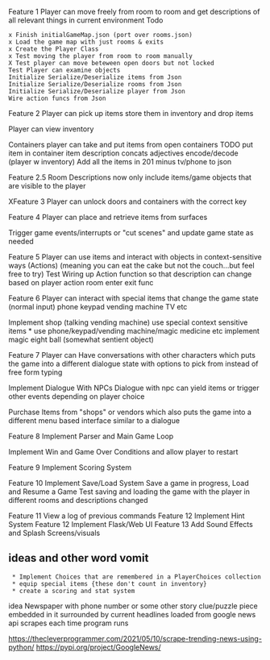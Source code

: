 Feature 1 Player can move freely from room to room and get descriptions of all relevant things in current environment
Todo

    x Finish initialGameMap.json (port over rooms.json)
    x Load the game map with just rooms & exits
    x Create the Player Class
    x Test moving the player from room to room manually
    X Test player can move beteween open doors but not locked
    Test Player can examine objects
    Initialize Serialize/Deserialize items from Json
    Initialize Serialize/Deserialize rooms from Json
    Initialize Serialize/Deserialize player from Json
    Wire action funcs from Json


Feature 2 Player can pick up items store them in inventory and drop items

Player can view inventory

Containers player can take and put items from open containers
TODO
    put item in container
    item description concats adjectives
    encode/decode (player w inventory)
    Add all the items in 201 minus tv/phone to json

Feature 2.5 Room Descriptions now only include items/game objects that are visible to the player

XFeature 3 Player can unlock doors and containers with the correct key

Feature 4 Player can place and retrieve items from surfaces

 Trigger game events/interrupts or "cut scenes" and update game state as needed</li>

Feature 5 Player can use items and interact with objects in context-sensitive ways (Actions)
(meaning you can eat the cake but not the couch...but feel free to try)
   Test Wiring up Action function so that description can change based on player action room enter exit func

Feature 6 Player can interact with special items that change the game state (normal input)
phone keypad vending machine TV etc

 Implement shop (talking vending machine)
    use special context sensitive items * use phone/keypad/vending machine/magic medicine etc</li>
    implement magic eight ball (somewhat sentient object)

Feature 7 Player can Have conversations with other characters which puts the game into a different dialogue state with
options to pick from instead of free form typing

Implement Dialogue With NPCs
   Dialogue with npc can yield items
   or trigger other events depending on player choice

Purchase Items from "shops" or vendors which also puts the game into a different menu based interface similar to a dialogue


Feature 8 Implement Parser and Main Game Loop

 Implement Win and Game Over Conditions and allow player to restart

Feature 9 Implement Scoring System

Feature 10 Implement Save/Load System
    Save a game in progress, Load and Resume a Game
    Test saving and loading the game with the player in different rooms and descriptions changed

Feature 11 View a log of previous commands
Feature 12 Implement Hint System
Feature 12 Implement Flask/Web UI
Feature 13 Add Sound Effects and Splash Screens/visuals


ideas and other word vomit
---------------------------

	 * Implement Choices that are remembered in a PlayerChoices collection
     * equip special items {these don't count in inventory}
     * create a scoring and stat system

idea
Newspaper with phone number or some other story clue/puzzle piece embedded in it surrounded by current headlines
loaded from google news api scrapes each time program runs

https://thecleverprogrammer.com/2021/05/10/scrape-trending-news-using-python/
https://pypi.org/project/GoogleNews/
